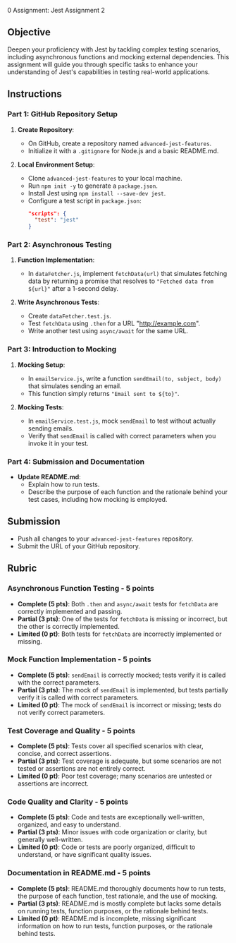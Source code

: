 0 Assignment: Jest Assignment 2

## Objective

Deepen your proficiency with Jest by tackling complex testing scenarios, including asynchronous functions and mocking external dependencies. This assignment will guide you through specific tasks to enhance your understanding of Jest's capabilities in testing real-world applications.

## Instructions

### Part 1: GitHub Repository Setup

1. **Create Repository**:

   - On GitHub, create a repository named `advanced-jest-features`.
   - Initialize it with a `.gitignore` for Node.js and a basic README.md.

2. **Local Environment Setup**:
   - Clone `advanced-jest-features` to your local machine.
   - Run `npm init -y` to generate a `package.json`.
   - Install Jest using `npm install --save-dev jest`.
   - Configure a test script in `package.json`:
     ```json
     "scripts": {
       "test": "jest"
     }
     ```

### Part 2: Asynchronous Testing

1. **Function Implementation**:

   - In `dataFetcher.js`, implement `fetchData(url)` that simulates fetching data by returning a promise that resolves to `"Fetched data from ${url}"` after a 1-second delay.

2. **Write Asynchronous Tests**:
   - Create `dataFetcher.test.js`.
   - Test `fetchData` using `.then` for a URL "http://example.com".
   - Write another test using `async/await` for the same URL.

### Part 3: Introduction to Mocking

1. **Mocking Setup**:

   - In `emailService.js`, write a function `sendEmail(to, subject, body)` that simulates sending an email.
   - This function simply returns `"Email sent to ${to}"`.

2. **Mocking Tests**:
   - In `emailService.test.js`, mock `sendEmail` to test without actually sending emails.
   - Verify that `sendEmail` is called with correct parameters when you invoke it in your test.

### Part 4: Submission and Documentation

- **Update README.md**:
  - Explain how to run tests.
  - Describe the purpose of each function and the rationale behind your test cases, including how mocking is employed.

## Submission

- Push all changes to your `advanced-jest-features` repository.
- Submit the URL of your GitHub repository.

## Rubric

### Asynchronous Function Testing - 5 points

- **Complete (5 pts)**: Both `.then` and `async/await` tests for `fetchData` are correctly implemented and passing.
- **Partial (3 pts)**: One of the tests for `fetchData` is missing or incorrect, but the other is correctly implemented.
- **Limited (0 pt)**: Both tests for `fetchData` are incorrectly implemented or missing.

### Mock Function Implementation - 5 points

- **Complete (5 pts)**: `sendEmail` is correctly mocked; tests verify it is called with the correct parameters.
- **Partial (3 pts)**: The mock of `sendEmail` is implemented, but tests partially verify it is called with correct parameters.
- **Limited (0 pt)**: The mock of `sendEmail` is incorrect or missing; tests do not verify correct parameters.

### Test Coverage and Quality - 5 points

- **Complete (5 pts)**: Tests cover all specified scenarios with clear, concise, and correct assertions.
- **Partial (3 pts)**: Test coverage is adequate, but some scenarios are not tested or assertions are not entirely correct.
- **Limited (0 pt)**: Poor test coverage; many scenarios are untested or assertions are incorrect.

### Code Quality and Clarity - 5 points

- **Complete (5 pts)**: Code and tests are exceptionally well-written, organized, and easy to understand.
- **Partial (3 pts)**: Minor issues with code organization or clarity, but generally well-written.
- **Limited (0 pt)**: Code or tests are poorly organized, difficult to understand, or have significant quality issues.

### Documentation in README.md - 5 points

- **Complete (5 pts)**: README.md thoroughly documents how to run tests, the purpose of each function, test rationale, and the use of mocking.
- **Partial (3 pts)**: README.md is mostly complete but lacks some details on running tests, function purposes, or the rationale behind tests.
- **Limited (0 pt)**: README.md is incomplete, missing significant information on how to run tests, function purposes, or the rationale behind tests.
